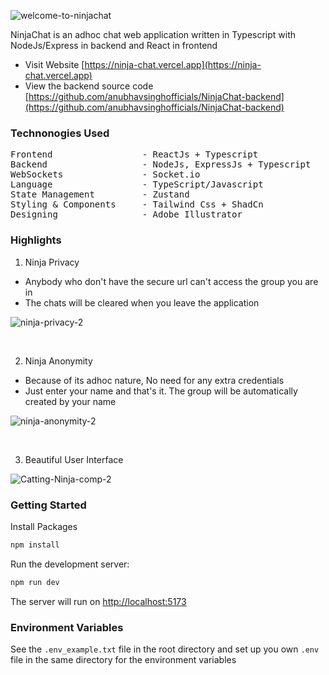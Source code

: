 
![welcome-to-ninjachat](https://github.com/anubhavsinghofficials/NinjaChat-backend/assets/132212797/4e20ccae-99d8-41dc-a922-247d468f023a)

NinjaChat is an adhoc chat web application written in Typescript with NodeJs/Express in backend and React in frontend

- Visit Website [https://ninja-chat.vercel.app](https://ninja-chat.vercel.app)
- View the backend source code [https://github.com/anubhavsinghofficials/NinjaChat-backend](https://github.com/anubhavsinghofficials/NinjaChat-backend)

### Technonogies Used

<pre>
Frontend                 - ReactJs + Typescript
Backend                  - NodeJs, ExpressJs + Typescript
WebSockets               - Socket.io
Language                 - TypeScript/Javascript
State Management         - Zustand
Styling & Components     - Tailwind Css + ShadCn
Designing                - Adobe Illustrator
</pre>

### Highlights

1. Ninja Privacy
- Anybody who don't have the secure url can't access the group you are in
- The chats will be cleared when you leave the application

![ninja-privacy-2](https://github.com/anubhavsinghofficials/NinjaChat-backend/assets/132212797/b5d1e5aa-c2a7-471e-be0e-3ab753351c74)

&nbsp;

2. Ninja Anonymity
- Because of its adhoc nature, No need for any extra credentials 
- Just enter your name and that's it. The group will be automatically created by your name

![ninja-anonymity-2](https://github.com/anubhavsinghofficials/NinjaChat-backend/assets/132212797/0fc08b9f-18f7-497b-99fb-fdaca5816b22)


&nbsp;

3. Beautiful User Interface

![Catting-Ninja-comp-2](https://github.com/anubhavsinghofficials/NinjaChat-backend/assets/132212797/eed6867e-fef8-4146-90e8-8c70dde1bfd9)


### Getting Started

Install Packages

```bash
npm install
```
Run the development server:

```bash
npm run dev
```

The server will run on [http://localhost:5173](http://localhost:5173)

### Environment Variables

See the `.env_example.txt` file in the root directory and set up you own `.env` file in the same directory for the environment variables


